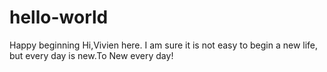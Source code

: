 # hello-world
Happy beginning
Hi,Vivien here. I am sure it is not easy to begin a new life, but every day is new.To New every day!
